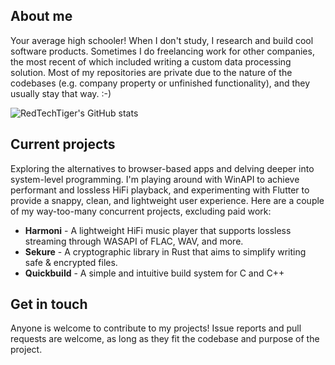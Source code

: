 ## About me
Your average high schooler! When I don't study, I research and build cool software products. Sometimes I do freelancing work for other companies, the most recent of which included writing a custom data processing solution. Most of my repositories are private due to the nature of the codebases (e.g. company property or unfinished functionality), and they usually stay that way. :-)

![RedTechTiger's GitHub stats](http://github-readme-stats-nine-sigma-84.vercel.app/api?username=nordtechtiger&show_icons=true&theme=nord)

## Current projects
Exploring the alternatives to browser-based apps and delving deeper into system-level programming. I'm playing around with WinAPI to achieve performant and lossless HiFi playback, and experimenting with Flutter to provide a snappy, clean, and lightweight user experience. Here are a couple of my way-too-many concurrent projects, excluding paid work:
- **Harmoni** - A lightweight HiFi music player that supports lossless streaming through WASAPI of FLAC, WAV, and more.
- **Sekure** - A cryptographic library in Rust that aims to simplify writing safe & encrypted files.
- **Quickbuild** - A simple and intuitive build system for C and C++

## Get in touch
Anyone is welcome to contribute to my projects! Issue reports and pull requests are welcome, as long as they fit the codebase and purpose of the project.
